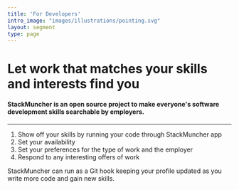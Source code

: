 ```yaml
---
title: 'For Developers'
intro_image: "images/illustrations/pointing.svg"
layout: segment
type: page
---
```


# Let work that matches your skills and interests find you

#### StackMuncher is an open source project to make everyone's software development skills searchable by employers.

---


  1. Show off your skills by running your code through StackMuncher app
  2. Set your availability
  3. Set your preferences for the type of work and the employer
  4. Respond to any interesting offers of work

StackMuncher can run as a Git hook keeping your profile updated as you write more code and gain new skills.